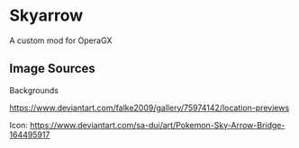 # Skyarrow

A custom mod for OperaGX

## Image Sources 

Backgrounds 

https://www.deviantart.com/falke2009/gallery/75974142/location-previews

Icon: https://www.deviantart.com/sa-dui/art/Pokemon-Sky-Arrow-Bridge-164495917